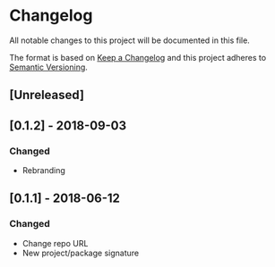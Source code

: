 # Changelog

All notable changes to this project will be documented in this file.

The format is based on [Keep a Changelog](http://keepachangelog.com/en/1.0.0/)
and this project adheres to [Semantic Versioning](http://semver.org/spec/v2.0.0.html).

## [Unreleased]

## [0.1.2] - 2018-09-03

### Changed

* Rebranding

## [0.1.1] - 2018-06-12

### Changed

* Change repo URL
* New project/package signature
